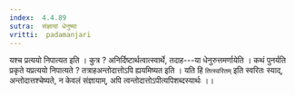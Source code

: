 ```yaml
---
index:  4.4.89
sutra:  संज्ञायां धेनुष्या
vritti:  padamanjari
---
```


यश्च प्रत्ययो निपात्यत इति । कुत्र ? अनिर्दिष्टार्थत्वात्स्वार्थे, तदाह---या धेनुरुत्तमर्णायेति । कथं पुनर्यति प्रकृते यप्रत्ययो निपात्यते ? तत्राहअन्तोदात्तोऽपि ह्ययमिष्यत इति । यति हि `तित्स्वरितम्` इति स्वरितः स्याद्, अन्तोदात्तश्चेष्यते, न केवलं संज्ञायाम्, अपि त्वन्तोदात्तोऽपीत्यपिशब्दस्यार्थः ।।
